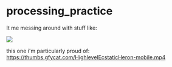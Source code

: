 # processing_practice
It me messing around with stuff like:

![](.showoff/processing_gol.gif)

this one i'm particularly proud of:
https://thumbs.gfycat.com/HighlevelEcstaticHeron-mobile.mp4
